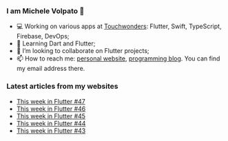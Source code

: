 ### I am Michele Volpato 👋

- 💻 Working on various apps at [Touchwonders](https://touchwonders.com): Flutter, Swift, TypeScript, Firebase, DevOps;
- 🌱 Learning Dart and Flutter;
- 📱 I’m looking to collaborate on Flutter projects;
- 📫 How to reach me: [personal website](https://volpato.nl), [programming blog](https://ishouldgotosleep.com). You can find my email address there.

### Latest articles from my websites

<!-- BLOG-POST-LIST:START -->
- [This week in Flutter #47](https://ishouldgotosleep.com/news/this-week-in-flutter-47/)
- [This week in Flutter #46](https://ishouldgotosleep.com/news/this-week-in-flutter-46/)
- [This week in Flutter #45](https://ishouldgotosleep.com/news/this-week-in-flutter-45/)
- [This week in Flutter #44](https://ishouldgotosleep.com/news/this-week-in-flutter-44/)
- [This week in Flutter #43](https://ishouldgotosleep.com/news/this-week-in-flutter-43/)
<!-- BLOG-POST-LIST:END -->
